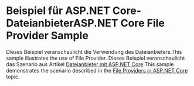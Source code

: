 # <a name="aspnet-core-file-provider-sample"></a><span data-ttu-id="c82b3-101">Beispiel für ASP.NET Core-Dateianbieter</span><span class="sxs-lookup"><span data-stu-id="c82b3-101">ASP.NET Core File Provider Sample</span></span>

<span data-ttu-id="c82b3-102">Dieses Beispiel veranschaulicht die Verwendung des Dateianbieters.</span><span class="sxs-lookup"><span data-stu-id="c82b3-102">This sample illustrates the use of File Provider.</span></span> <span data-ttu-id="c82b3-103">Dieses Beispiel veranschaulicht das Szenario aus Artikel [Dateianbieter mit ASP.NET Core](https://docs.microsoft.com/aspnet/core/fundamentals/file-providers).</span><span class="sxs-lookup"><span data-stu-id="c82b3-103">This sample demonstrates the scenario described in the [File Providers in ASP.NET Core](https://docs.microsoft.com/aspnet/core/fundamentals/file-providers) topic.</span></span>
